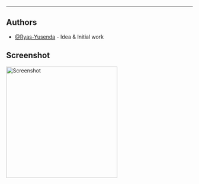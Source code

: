 ---

## Authors <a name = "authors"></a>

- [@Ryas-Yusenda](https://github.com/Ryas-Yusenda) - Idea & Initial work

## Screenshot <a name = "Screenshot"></a>

<img width=auto height=300px src="https://raw.githubusercontent.com/Ryas-Yusenda/Zen-of-CPP/main/CommandPromptGame/Screenshot.png" alt="Screenshot"></a>
